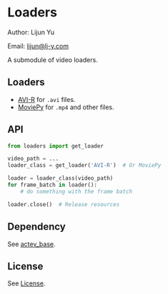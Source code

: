 # Loaders

Author: Lijun Yu

Email: lijun@lj-y.com

A submodule of video loaders.

## Loaders

* [AVI-R](https://pypi.org/project/avi-r/) for `.avi` files.
* [MoviePy](https://pypi.org/project/moviepy/) for `.mp4` and other files.

## API

```python
from loaders import get_loader

video_path = ...
loader_class = get_loader('AVI-R')  # Or MoviePy

loader = loader_class(video_path)
for frame_batch in loader():
    # do something with the frame batch

loader.close()  # Release resources
```

## Dependency

See [actev_base](https://github.com/CMU-INF-DIVA/actev_base).

## License

See [License](LICENSE).
